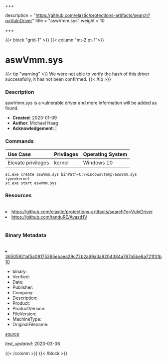 +++

description = "https://github.com/elastic/protections-artifacts/search?q=VulnDriver"
title = "aswVmm.sys"
weight = 10

+++


{{< block "grid-1" >}}
{{< column "mt-2 pt-1">}}




# aswVmm.sys 


{{< tip "warning" >}}
We were not able to verify the hash of this driver successfully, it has not been confirmed.
{{< /tip >}}




### Description


aswVmm.sys is a vulnerable driver and more information will be added as found.


- **Created**: 2023-01-09
- **Author**: Michael Haag
- **Acknowledgement**:  | [](https://twitter.com/)

### Commands

| Use Case | Privilages | Operating System | 
|:---- | ---- | ---- |
| Elevate privileges | kernel | Windows 10 |

```
sc.exe create aswVmm.sys binPath=C:\windows\temp\aswVmm.sys type=kernel
sc.exe start aswVmm.sys
```

### Resources
<br>


<li><a href=" https://github.com/elastic/protections-artifacts/search?q=VulnDriver"> https://github.com/elastic/protections-artifacts/search?q=VulnDriver</a></li>

<li><a href="https://github.com/tanduRE/AvastHV">https://github.com/tanduRE/AvastHV</a></li>


<br>


### Binary Metadata
<br>



<li><a href="https://www.virustotal.com/gui/file/36505921af5a09175395ebaea29c72b2a69a3a9204384a767a5be8a721f31b10">36505921af5a09175395ebaea29c72b2a69a3a9204384a767a5be8a721f31b10</a></li>



- binary: 
- Verified: 
- Date: 
- Publisher: 
- Company: 
- Description: 
- Product: 
- ProductVersion: 
- FileVersion: 
- MachineType: 
- OriginalFilename: 

[*source*](https://github.com/magicsword-io/LOLDrivers/tree/main/yaml/aswvmm.sys.yml)

*last_updated:* 2023-03-06


{{< /column >}}
{{< /block >}}
